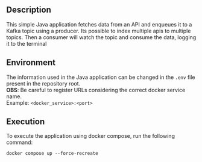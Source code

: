 ## Description

This simple Java application fetches data from an API and enqueues it to a Kafka topic using a producer. Its possible to index multiple apis to multiple topics.
Then a consumer will watch the topic and consume the data, logging it to the terminal

## Environment

The information used in the Java application can be changed in the ```.env``` file present in the repository root.  
**OBS**: Be careful to register URLs considering the correct docker service name.  
Example: ```<docker_service>:<port>```

## Execution

To execute the application using docker compose, run the following command:
```
docker compose up --force-recreate
```
